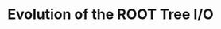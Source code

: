 ---
layout: default
title: Evolution of the ROOT Tree I/O
authors: Jakob Blomer, Philippe Canal, Axel Naumann and Danilo Piparo
publication: 24th International Conference on Computing in High Energy and Nuclear Physics (CHEP 2019) Adelaide, Australia, November 4-8, 2019
type: IO
doi: 10.1051/epjconf/202024502030
---
